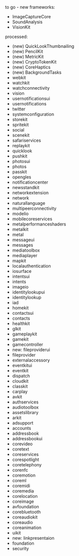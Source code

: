 to go - new frameworks:
- ImageCaptureCore
- SoundAnalysis
- VisionKit

processed:
- (new) QuickLookThumbnailing
- (new) PencilKit
- (new) MetricKit
- (new) CryptoTokenKit
- (new) CoreHaptics
- (new) BackgroundTasks
- webkit
- watchkit
- watchconnectivity
- vision
- usernotificationsui
- usernotifications
- twitter
- systemconfiguration
- storekit
- spritekit
- social
- scenekit
- safariservices
- replaykit
- quicklook
- pushkit
- photosui
- photos
- passkit
- opengles
- notificationcenter
- newsstandkit
- networkextension
- network
- naturallanguage
- multipeerconnectivity
- modelio
- mobilecoreservices
- metalperformanceshaders
- metalkit
- metal
- messageui
- messages
- mediatoolbox
- mediaplayer
- mapkit
- localauthentication
- iosurface
- intentsui
- intents
- imageio
- identitylookupui
- identitylookup
- iad
- homekit
- contactsui
- contacts
- healthkit
- glkit
- gameplaykit
- gamekit
- gamecontroller
- new: fileproviderui
- fileprovider
- externalaccessory
- eventkitui
- eventkit
- dispatch
- cloudkit
- classkit
- carplay
- avkit
- authservices
- audiotoolbox
- assetslibrary
- arkit
- adsupport
- accounts
- addressbook
- addressbookui
- corevideo
- coretext
- coreservices
- corespotlight
- coretelephony
- corenfc
- coremotion
- coreml
- coremidi
- coremedia
- corelocation
- coreimage
- avfoundation
- corebluetooth
- coreaudiokit
- coreaudio
- coreanimation
- uikit
- new: linkpresentaion
- foundation
- security


